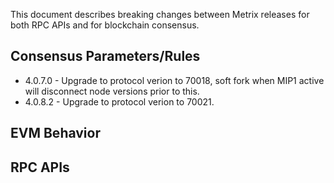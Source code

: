 This document describes breaking changes between Metrix releases for both RPC APIs and for blockchain consensus.
## Consensus Parameters/Rules
* 4.0.7.0 - Upgrade to protocol verion to 70018, soft fork when MIP1 active will disconnect node versions prior to this.
* 4.0.8.2 - Upgrade to protocol verion to 70021.
## EVM Behavior

## RPC APIs


